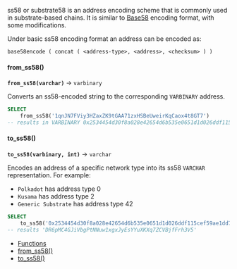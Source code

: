ss58 or substrate58 is an address encoding scheme that is commonly used in substrate-based chains. It is similar to [Base58](https://docs.dune.com/query-engine/Functions-and-operators/base58) encoding format, with some modifications.

Under basic ss58 encoding format an address can be encoded as:

```
base58encode ( concat ( <address-type>, <address>, <checksum> ) )
```

#### from\_ss58()

**`from_ss58(varchar)`** → `varbinary`

Converts an ss58-encoded string to the corresponding `VARBINARY` address.

```sql
SELECT 
    from_ss58('1qnJN7FViy3HZaxZK9tGAA71zxHSBeUweirKqCaox4t8GT7')
-- results in VARBINARY 0x2534454d30f8a028e42654d6b535e0651d1d026ddf115cef59ae1dd71bae074e
```

#### to\_ss58()

**`to_ss58(varbinary, int)`** → `varchar`

Encodes an address of a specific network type into its ss58 `VARCHAR` representation. For example:

- `Polkadot` has address type 0
- `Kusama` has address type 2
- `Generic Substrate` has address type 42

```sql
SELECT 
    to_ss58('0x2534454d30f8a028e42654d6b535e0651d1d026ddf115cef59ae1dd71bae074e', 2)
-- results 'DR6pMC4GJiVbgPtNNuw1xgxJyEsYYuXKXq7ZCVBjfFrh3V5'
```

- [Functions](https://docs.dune.com/query-engine/Functions-and-operators/ss58/#functions)
- [from\_ss58()](https://docs.dune.com/query-engine/Functions-and-operators/ss58/#from-ss58)
- [to\_ss58()](https://docs.dune.com/query-engine/Functions-and-operators/ss58/#to-ss58)
